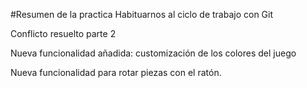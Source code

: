 #Resumen de la practica
Habituarnos al ciclo de trabajo con Git

Conflicto resuelto parte 2

Nueva funcionalidad añadida: customización de los colores del juego

Nueva funcionalidad para rotar piezas con el ratón.
